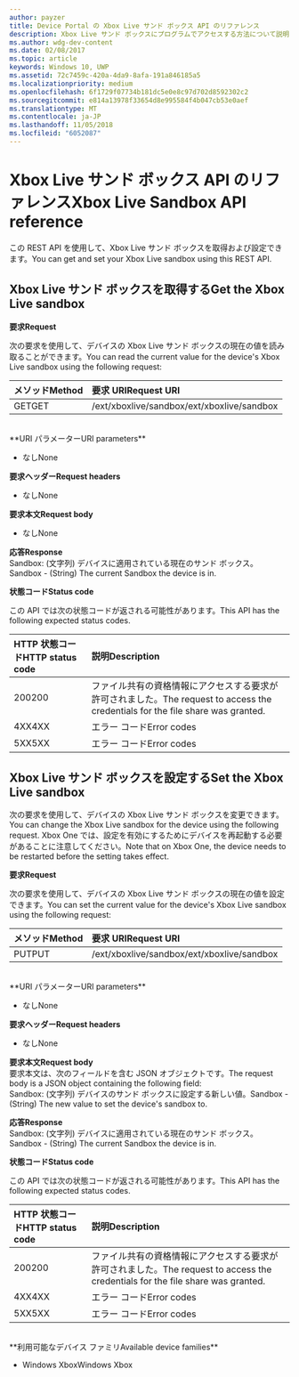 ```yaml
---
author: payzer
title: Device Portal の Xbox Live サンド ボックス API のリファレンス
description: Xbox Live サンド ボックスにプログラムでアクセスする方法について説明します。
ms.author: wdg-dev-content
ms.date: 02/08/2017
ms.topic: article
keywords: Windows 10, UWP
ms.assetid: 72c7459c-420a-4da9-8afa-191a846185a5
ms.localizationpriority: medium
ms.openlocfilehash: 6f1729f07734b181dc5e0e8c97d702d8592302c2
ms.sourcegitcommit: e814a13978f33654d8e995584f4b047cb53e0aef
ms.translationtype: MT
ms.contentlocale: ja-JP
ms.lasthandoff: 11/05/2018
ms.locfileid: "6052087"
---
```

# <a name="xbox-live-sandbox-api-reference"></a><span data-ttu-id="e8494-104">Xbox Live サンド ボックス API のリファレンス</span><span class="sxs-lookup"><span data-stu-id="e8494-104">Xbox Live Sandbox API reference</span></span>   
<span data-ttu-id="e8494-105">この REST API を使用して、Xbox Live サンド ボックスを取得および設定できます。</span><span class="sxs-lookup"><span data-stu-id="e8494-105">You can get and set your Xbox Live sandbox using this REST API.</span></span>

## <a name="get-the-xbox-live-sandbox"></a><span data-ttu-id="e8494-106">Xbox Live サンド ボックスを取得する</span><span class="sxs-lookup"><span data-stu-id="e8494-106">Get the Xbox Live sandbox</span></span>

**<span data-ttu-id="e8494-107">要求</span><span class="sxs-lookup"><span data-stu-id="e8494-107">Request</span></span>**

<span data-ttu-id="e8494-108">次の要求を使用して、デバイスの Xbox Live サンド ボックスの現在の値を読み取ることができます。</span><span class="sxs-lookup"><span data-stu-id="e8494-108">You can read the current value for the device's Xbox Live sandbox using the following request:</span></span>

<span data-ttu-id="e8494-109">メソッド</span><span class="sxs-lookup"><span data-stu-id="e8494-109">Method</span></span>      | <span data-ttu-id="e8494-110">要求 URI</span><span class="sxs-lookup"><span data-stu-id="e8494-110">Request URI</span></span>
:------     | :-----
<span data-ttu-id="e8494-111">GET</span><span class="sxs-lookup"><span data-stu-id="e8494-111">GET</span></span> | <span data-ttu-id="e8494-112">/ext/xboxlive/sandbox</span><span class="sxs-lookup"><span data-stu-id="e8494-112">/ext/xboxlive/sandbox</span></span>
<br />
**<span data-ttu-id="e8494-113">URI パラメーター</span><span class="sxs-lookup"><span data-stu-id="e8494-113">URI parameters</span></span>**

- <span data-ttu-id="e8494-114">なし</span><span class="sxs-lookup"><span data-stu-id="e8494-114">None</span></span>

**<span data-ttu-id="e8494-115">要求ヘッダー</span><span class="sxs-lookup"><span data-stu-id="e8494-115">Request headers</span></span>**

- <span data-ttu-id="e8494-116">なし</span><span class="sxs-lookup"><span data-stu-id="e8494-116">None</span></span>

**<span data-ttu-id="e8494-117">要求本文</span><span class="sxs-lookup"><span data-stu-id="e8494-117">Request body</span></span>**

- <span data-ttu-id="e8494-118">なし</span><span class="sxs-lookup"><span data-stu-id="e8494-118">None</span></span>

**<span data-ttu-id="e8494-119">応答</span><span class="sxs-lookup"><span data-stu-id="e8494-119">Response</span></span>**   
<span data-ttu-id="e8494-120">Sandbox: (文字列) デバイスに適用されている現在のサンド ボックス。</span><span class="sxs-lookup"><span data-stu-id="e8494-120">Sandbox - (String) The current Sandbox the device is in.</span></span>   

**<span data-ttu-id="e8494-121">状態コード</span><span class="sxs-lookup"><span data-stu-id="e8494-121">Status code</span></span>**

<span data-ttu-id="e8494-122">この API では次の状態コードが返される可能性があります。</span><span class="sxs-lookup"><span data-stu-id="e8494-122">This API has the following expected status codes.</span></span>

<span data-ttu-id="e8494-123">HTTP 状態コード</span><span class="sxs-lookup"><span data-stu-id="e8494-123">HTTP status code</span></span>      | <span data-ttu-id="e8494-124">説明</span><span class="sxs-lookup"><span data-stu-id="e8494-124">Description</span></span>
:------     | :-----
<span data-ttu-id="e8494-125">200</span><span class="sxs-lookup"><span data-stu-id="e8494-125">200</span></span> | <span data-ttu-id="e8494-126">ファイル共有の資格情報にアクセスする要求が許可されました。</span><span class="sxs-lookup"><span data-stu-id="e8494-126">The request to access the credentials for the file share was granted.</span></span>
<span data-ttu-id="e8494-127">4XX</span><span class="sxs-lookup"><span data-stu-id="e8494-127">4XX</span></span> | <span data-ttu-id="e8494-128">エラー コード</span><span class="sxs-lookup"><span data-stu-id="e8494-128">Error codes</span></span>
<span data-ttu-id="e8494-129">5XX</span><span class="sxs-lookup"><span data-stu-id="e8494-129">5XX</span></span> | <span data-ttu-id="e8494-130">エラー コード</span><span class="sxs-lookup"><span data-stu-id="e8494-130">Error codes</span></span>

## <a name="set-the-xbox-live-sandbox"></a><span data-ttu-id="e8494-131">Xbox Live サンド ボックスを設定する</span><span class="sxs-lookup"><span data-stu-id="e8494-131">Set the Xbox Live sandbox</span></span>
<span data-ttu-id="e8494-132">次の要求を使用して、デバイスの Xbox Live サンド ボックスを変更できます。</span><span class="sxs-lookup"><span data-stu-id="e8494-132">You can change the Xbox Live sandbox for the device using the following request.</span></span> <span data-ttu-id="e8494-133">Xbox One では、設定を有効にするためにデバイスを再起動する必要があることに注意してください。</span><span class="sxs-lookup"><span data-stu-id="e8494-133">Note that on Xbox One, the device needs to be restarted before the setting takes effect.</span></span>

**<span data-ttu-id="e8494-134">要求</span><span class="sxs-lookup"><span data-stu-id="e8494-134">Request</span></span>**

<span data-ttu-id="e8494-135">次の要求を使用して、デバイスの Xbox Live サンド ボックスの現在の値を設定できます。</span><span class="sxs-lookup"><span data-stu-id="e8494-135">You can set the current value for the device's Xbox Live sandbox using the following request:</span></span>

<span data-ttu-id="e8494-136">メソッド</span><span class="sxs-lookup"><span data-stu-id="e8494-136">Method</span></span>      | <span data-ttu-id="e8494-137">要求 URI</span><span class="sxs-lookup"><span data-stu-id="e8494-137">Request URI</span></span>
:------     | :-----
<span data-ttu-id="e8494-138">PUT</span><span class="sxs-lookup"><span data-stu-id="e8494-138">PUT</span></span> | <span data-ttu-id="e8494-139">/ext/xboxlive/sandbox</span><span class="sxs-lookup"><span data-stu-id="e8494-139">/ext/xboxlive/sandbox</span></span>
<br />
**<span data-ttu-id="e8494-140">URI パラメーター</span><span class="sxs-lookup"><span data-stu-id="e8494-140">URI parameters</span></span>**

- <span data-ttu-id="e8494-141">なし</span><span class="sxs-lookup"><span data-stu-id="e8494-141">None</span></span>

**<span data-ttu-id="e8494-142">要求ヘッダー</span><span class="sxs-lookup"><span data-stu-id="e8494-142">Request headers</span></span>**

- <span data-ttu-id="e8494-143">なし</span><span class="sxs-lookup"><span data-stu-id="e8494-143">None</span></span>

**<span data-ttu-id="e8494-144">要求本文</span><span class="sxs-lookup"><span data-stu-id="e8494-144">Request body</span></span>**   
<span data-ttu-id="e8494-145">要求本文は、次のフィールドを含む JSON オブジェクトです。</span><span class="sxs-lookup"><span data-stu-id="e8494-145">The request body is a JSON object containing the following field:</span></span>   
<span data-ttu-id="e8494-146">Sandbox: (文字列) デバイスのサンド ボックスに設定する新しい値。</span><span class="sxs-lookup"><span data-stu-id="e8494-146">Sandbox - (String) The new value to set the device's sandbox to.</span></span>

**<span data-ttu-id="e8494-147">応答</span><span class="sxs-lookup"><span data-stu-id="e8494-147">Response</span></span>**   
<span data-ttu-id="e8494-148">Sandbox: (文字列) デバイスに適用されている現在のサンド ボックス。</span><span class="sxs-lookup"><span data-stu-id="e8494-148">Sandbox - (String) The current Sandbox the device is in.</span></span>   

**<span data-ttu-id="e8494-149">状態コード</span><span class="sxs-lookup"><span data-stu-id="e8494-149">Status code</span></span>**

<span data-ttu-id="e8494-150">この API では次の状態コードが返される可能性があります。</span><span class="sxs-lookup"><span data-stu-id="e8494-150">This API has the following expected status codes.</span></span>

<span data-ttu-id="e8494-151">HTTP 状態コード</span><span class="sxs-lookup"><span data-stu-id="e8494-151">HTTP status code</span></span>      | <span data-ttu-id="e8494-152">説明</span><span class="sxs-lookup"><span data-stu-id="e8494-152">Description</span></span>
:------     | :-----
<span data-ttu-id="e8494-153">200</span><span class="sxs-lookup"><span data-stu-id="e8494-153">200</span></span> | <span data-ttu-id="e8494-154">ファイル共有の資格情報にアクセスする要求が許可されました。</span><span class="sxs-lookup"><span data-stu-id="e8494-154">The request to access the credentials for the file share was granted.</span></span>
<span data-ttu-id="e8494-155">4XX</span><span class="sxs-lookup"><span data-stu-id="e8494-155">4XX</span></span> | <span data-ttu-id="e8494-156">エラー コード</span><span class="sxs-lookup"><span data-stu-id="e8494-156">Error codes</span></span>
<span data-ttu-id="e8494-157">5XX</span><span class="sxs-lookup"><span data-stu-id="e8494-157">5XX</span></span> | <span data-ttu-id="e8494-158">エラー コード</span><span class="sxs-lookup"><span data-stu-id="e8494-158">Error codes</span></span>

<br />
**<span data-ttu-id="e8494-159">利用可能なデバイス ファミリ</span><span class="sxs-lookup"><span data-stu-id="e8494-159">Available device families</span></span>**

* <span data-ttu-id="e8494-160">Windows Xbox</span><span class="sxs-lookup"><span data-stu-id="e8494-160">Windows Xbox</span></span>

